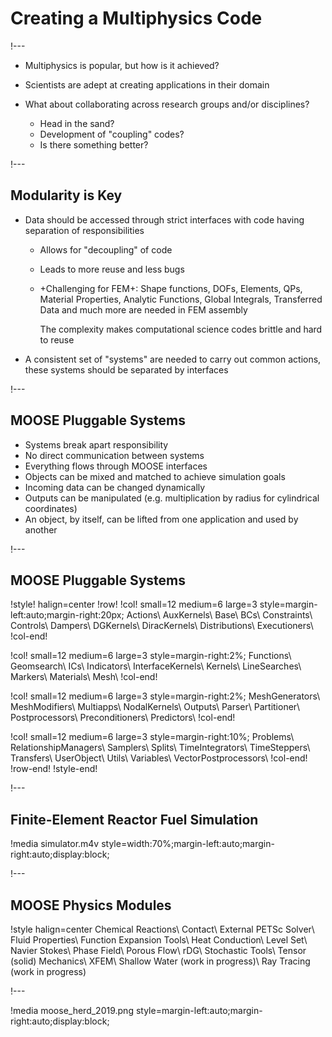 # Creating a Multiphysics Code

!---

- Multiphysics is popular, but how is it achieved?
- Scientists are adept at creating applications in their domain
- What about collaborating across research groups and/or disciplines?

  - Head in the sand?
  - Development of "coupling" codes?
  - Is there something better?

!---

## Modularity is Key

- Data should be accessed through strict interfaces with code having separation of responsibilities

  - Allows for "decoupling" of code
  - Leads to more reuse and less bugs
  - +Challenging for FEM+: Shape functions, DOFs, Elements, QPs, Material Properties, Analytic
    Functions, Global Integrals, Transferred Data and much more are needed in FEM assembly

    The complexity makes computational science codes brittle and hard to reuse

- A consistent set of "systems" are needed to carry out common actions, these systems should be
  separated by interfaces


!---

## MOOSE Pluggable Systems

- Systems break apart responsibility
- No direct communication between systems
- Everything flows through MOOSE interfaces
- Objects can be mixed and matched to achieve simulation goals
- Incoming data can be changed dynamically
- Outputs can be manipulated (e.g. multiplication by radius for cylindrical coordinates)
- An object, by itself, can be lifted from one application and used by another

!---

## MOOSE Pluggable Systems

!style! halign=center
!row!
!col! small=12 medium=6 large=3 style=margin-left:auto;margin-right:20px;
Actions\\
AuxKernels\\
Base\\
BCs\\
Constraints\\
Controls\\
Dampers\\
DGKernels\\
DiracKernels\\
Distributions\\
Executioners\\
!col-end!

!col! small=12 medium=6 large=3 style=margin-right:2%;
Functions\\
Geomsearch\\
ICs\\
Indicators\\
InterfaceKernels\\
Kernels\\
LineSearches\\
Markers\\
Materials\\
Mesh\\
!col-end!

!col! small=12 medium=6 large=3 style=margin-right:2%;
MeshGenerators\\
MeshModifiers\\
Multiapps\\
NodalKernels\\
Outputs\\
Parser\\
Partitioner\\
Postprocessors\\
Preconditioners\\
Predictors\\
!col-end!

!col! small=12 medium=6 large=3 style=margin-right:10%;
Problems\\
RelationshipManagers\\
Samplers\\
Splits\\
TimeIntegrators\\
TimeSteppers\\
Transfers\\
UserObject\\
Utils\\
Variables\\
VectorPostprocessors\\
!col-end!
!row-end!
!style-end!

!---

## Finite-Element Reactor Fuel Simulation

!media simulator.m4v style=width:70%;margin-left:auto;margin-right:auto;display:block;

!---

## MOOSE Physics Modules

!style halign=center
Chemical Reactions\\
Contact\\
External PETSc Solver\\
Fluid Properties\\
Function Expansion Tools\\
Heat Conduction\\
Level Set\\
Navier Stokes\\
Phase Field\\
Porous Flow\\
rDG\\
Stochastic Tools\\
Tensor (solid) Mechanics\\
XFEM\\
Shallow Water (work in progress)\\
Ray Tracing (work in progress)

!---

!media moose_herd_2019.png style=margin-left:auto;margin-right:auto;display:block;
